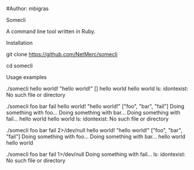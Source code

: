 #Author: mbigras

Somecli

A command line tool written in Ruby.

Installation

git clone https://github.com/NetMerc/somecli

cd somecli

Usage examples

./somecli
hello world!
"hello world!"
[]
hello world
hello world
ls: idontexist: No such file or directory

./somecli foo bar fail
hello world!
"hello world!"
["foo", "bar", "fail"]
Doing something with foo...
Doing something with bar...
Doing something with fail...
hello world
hello world
ls: idontexist: No such file or directory

./somecli foo bar fail 2>/dev/null
hello world!
"hello world!"
["foo", "bar", "fail"]
Doing something with foo...
Doing something with bar...
hello world
hello world

./somecli foo bar fail 1>/dev/null
Doing something with fail...
ls: idontexist: No such file or directory

